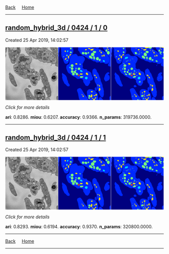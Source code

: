 
[Back](..)&nbsp;&nbsp;&nbsp;&nbsp;&nbsp;[Home](https://leapmanlab.github.io/snapshots)

---

<div class="summary"><a href="0"><h2>random_hybrid_3d / 0424 / 1 / 0</h2></a><p>Created 25 Apr 2019, 14:02:57
</p><a href="0"><img src="0/media/summary.png" align="center"></a><p>
<i>Click for more details</i>
</p></div>

**ari**: 0.8286. **miou**: 0.6207. **accuracy**: 0.9366. **n_params**: 319736.0000. 

---

<div class="summary"><a href="1"><h2>random_hybrid_3d / 0424 / 1 / 1</h2></a><p>Created 25 Apr 2019, 14:02:57
</p><a href="1"><img src="1/media/summary.png" align="center"></a><p>
<i>Click for more details</i>
</p></div>

**ari**: 0.8293. **miou**: 0.6194. **accuracy**: 0.9370. **n_params**: 320800.0000. 

---

[Back](..)&nbsp;&nbsp;&nbsp;&nbsp;&nbsp;[Home](https://leapmanlab.github.io/snapshots)

---